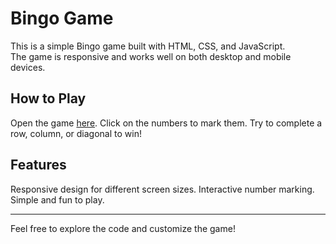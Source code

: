 # Bingo Game

This is a simple Bingo game built with HTML, CSS, and JavaScript.  
The game is responsive and works well on both desktop and mobile devices.

## How to Play
Open the game [here](https://anuradhaofficial1283-wq.github.io/Bingo-game/).
Click on the numbers to mark them.
Try to complete a row, column, or diagonal to win!

## Features
Responsive design for different screen sizes.
Interactive number marking.
Simple and fun to play.

---
Feel free to explore the code and customize the game!

